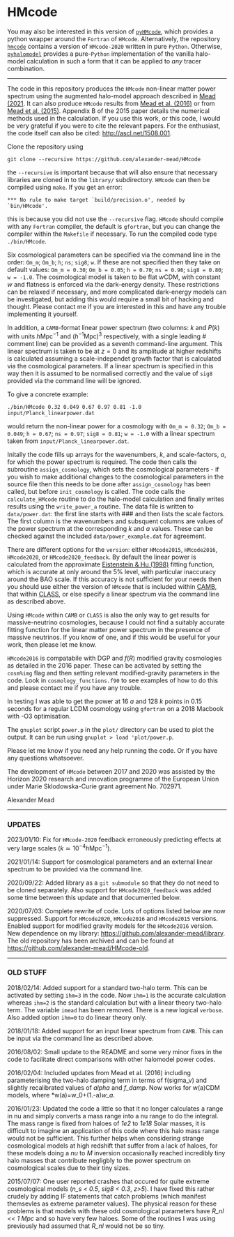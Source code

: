 # HMcode

You may also be interested in this version of [`pyHMcode`](https://github.com/tilmantroester/pyhmcode), which provides a python wrapper around the `Fortran` of `HMcode`. Alternatively, the repository [`hmcode`](https://github.com/alexander-mead/HMcode-python) contains a version of `HMcode-2020` written in pure `Python`. Otherwise, [`pyhalomodel`](https://github.com/alexander-mead/pyhalomodel) provides a pure-`Python` implementation of the vanilla halo-model calculation in such a form that it can be applied to *any* tracer combination.

----

The code in this repository produces the `HMcode` non-linear matter power spectrum using the augmented halo-model approach described in [Mead (2021]( https://arxiv.org/abs/2009.01858). It can also produce `HMcode` results from [Mead et al. (2016)](https://arxiv.org/abs/1602.02154) or from [Mead et al. (2015)](https://arxiv.org/abs/1505.07833). Appendix B of the 2015 paper details the numerical methods used in the calculation. If you use this work, or this code, I would be very grateful if you were to cite the relevant papers. For the enthusiast, the code itself can also be cited: http://ascl.net/1508.001.

Clone the repository using
```
git clone --recursive https://github.com/alexander-mead/HMcode
```
the `--recursive` is important because that will also ensure that necessary libraries are cloned in to the `library/` subdirectory. `HMcode` can then be compiled using `make`. If you get an error: 
```
*** No rule to make target `build/precision.o', needed by `bin/HMcode'.
```
this is because you did not use the `--recursive` flag. `HMcode` should compile with any `Fortran` compiler, the default is `gfortran`, but you can change the compiler within the `Makefile` if necessary. To run the compiled code type `./bin/HMcode`.

Six cosmological parameters can be specified via the command line in the order: `Om_m`; `Om_b`; `h`; `ns`; `sig8`; `w`. If these are not specified then they take on default values: `Om_m = 0.30`; `Om_b = 0.05`; `h = 0.70`; `ns = 0.96`; `sig8 = 0.80`; `w = -1.0`. The cosmological model is taken to be flat *w*CDM, with constant *w* and flatness is enforced via the dark-energy density. These restrictions can be relaxed if necessary, and more complicated dark-energy models can be investigated, but adding this would require a small bit of hacking and thought. Please contact me if you are interested in this and have any trouble implementing it yourself. 

In addition, a  `CAMB`-format linear power spectrum (two columns: $k$ and $P(k)$ with units $h\mathrm{Mpc}^{-1}$ and $(h^{-1}\mathrm{Mpc})^3$ respectively, with a single leading *#* comment line) can be provided as a seventh command-line argument. This linear spectrum is taken to be at $z=0$ and its amplitude at higher redshifts is calculated assuming a scale-independet growth factor that is calculated via the cosmological parameters. If a linear spectrum is specified in this way then it is assumed to be normalised correctly and the value of `sig8` provided via the command line will be ignored.

To give a concrete example:
```
./bin/HMcode 0.32 0.049 0.67 0.97 0.81 -1.0 input/Planck_linearpower.dat
```
would return the non-linear power for a  cosmology with `Om_m = 0.32`; `Om_b = 0.049`; `h = 0.67`; `ns = 0.97`; `sig8 = 0.81`; `w = -1.0` with a linear spectrum taken from `input/Planck_linearpower.dat`.

Initally the code fills up arrays for the wavenumbers, $k$, and scale-factors, $a$, for which the power spectrum is required. The code then calls the subroutine `assign_cosmology`, which sets the cosmological parameters - if you wish to make additional changes to the cosmological parameters in the source file then this needs to be done after `assign_cosmology` has been called, but before `init_cosmology` is called. The code calls the `calculate_HMcode` routine to do the halo-model calculation and finally writes results using the `write_power_a` routine. The data file is written to `data/power.dat`: the first line starts with ### and then lists the scale factors. The first column is the wavenumbers and subsquent columns are values of the power spectrum at the corresponding $k$ and $a$ values. These can be checked against the included `data/power_example.dat` for agreement.

There are different options for the `version`: either `HMcode2015`, `HMcode2016`, `HMcode2020`, or `HMcode2020_feedback`. By default the linear power is calculated from the approximate [Eistenstein & Hu (1998)](astro-ph/9709112) fitting function, which is accurate at only around the 5% level, with particular inaccuracy around the BAO scale. If this accuracy is not sufficient for your needs then you should use either the version of `HMcode` that is included within [CAMB](https://github.com/cmbant/CAMB), that within [CLASS](http://class-code.net/), or else specify a linear spectrum via the command line as described above. 

Using `HMcode` within `CAMB` or `CLASS` is also the only way to get results for massive-neutrino cosmologies, because I could not find a suitably accurate fitting function for the linear matter power spectrum in the presence of massive neutrinos. If you know of one, and if this would be useful for your work, then please let me know.

`HMcode2016` is compatabile with DGP and $f(R)$ modified gravity cosmologies as detailed in the 2016 paper. These can be activated by setting the `cosm%img` flag and then setting relevant modified-gravity parameters in the code. Look in `cosmology_functions.f90` to see examples of how to do this and please contact me if you have any trouble.

In testing I was able to get the power at 16 $a$ and 128 $k$ points in 0.15 seconds for a regular LCDM cosmology using `gfortran` on a 2018 Macbook with -O3 optimisation. 

The `gnuplot` script `power.p` in the `plot/` directory can be used to plot the output. It can be run using `gnuplot > load 'plot/power.p`.

Please let me know if you need any help running the code. Or if you have any questions whatsoever.

The development of `HMcode` between 2017 and 2020 was assisted by the Horizon 2020 research and innovation programme of the European Union under Marie Sklodowska-Curie grant agreement No. 702971.

Alexander Mead

----

### UPDATES

2023/01/10:
Fix for `HMcode-2020` feedback erroneously predicting effects at very large scales ($k\simeq10^{-4}h\mathrm{Mpc}^{-1}$).

2021/01/14:
Support for cosmological parameters and an external linear spectrum to be provided via the command line.

2020/09/22:
Added library as a `git submodule` so that they do not need to be cloned separately. Also support for `HMcode2020_feedback` was added some time between this update and that documented below.

2020/07/03:
Complete rewrite of code. Lots of options listed below are now suppressed. Support for `HMcode2020`, `HMcode2016` and `HMcode2015` versions. Enabled support for modified gravity models for the `HMcode2016` version. New dependence on my library: https://github.com/alexander-mead/library. The old repository has been archived and can be found at https://github.com/alexander-mead/HMcode-old.

----

### OLD STUFF

2018/02/14:
Added support for a standard two-halo term. This can be activated by setting `ihm=3` in the code. Now `ihm=1` is the accurate calculation whereas `ihm=2` is the standard calculation but with a linear theory two-halo term. The variable `imead` has been removed. There is a new logical `verbose`. Also added option `ihm=0` to do linear theory only.

2018/01/18:
Added support for an input linear spectrum from `CAMB`. This can be input via the command line as described above.

2016/08/02:
Small update to the README and some very minor fixes in the code to facilitate direct comparisons with other halomodel power codes.

2016/02/04:
Included updates from Mead et al. (2016) including parameterising the two-halo damping term in terms of f(sigma_v) and slightly recalibrated values of *alpha* and *f_damp*. Now works for w(a)CDM models, where *w(a)=w_0+(1.-a)*w_a*.

2016/01/23:
Updated the code a little so that it no longer calculates a range in nu and simply converts a mass range into a nu range to do the integral. The mass range is fixed from haloes of *1e2* to *1e18* Solar masses, it is difficult to imagine an application of this code where this halo mass range would not be sufficient. This further helps when considering strange cosmological models at high redshift that suffer from a lack of haloes, for these models doing a *nu* to *M* inversion occasionally reached incredibly tiny halo masses that contribute negligbly to the power spectrum on cosmological scales due to their tiny sizes.

2015/07/07:
One user reported crashes that occured for quite extreme cosmological models (*n_s < 0.5*, *sig8 < 0.3*, *z>5*). I have fixed this rather crudely by adding IF statements that catch problems (which manifest themsevles as extreme parameter values). The physical reason for these problems is that models with these odd cosmological parameters have *R_nl << 1 Mpc* and so have very few haloes. Some of the routines I was using previously had assumed that *R_nl* would not be so tiny.
